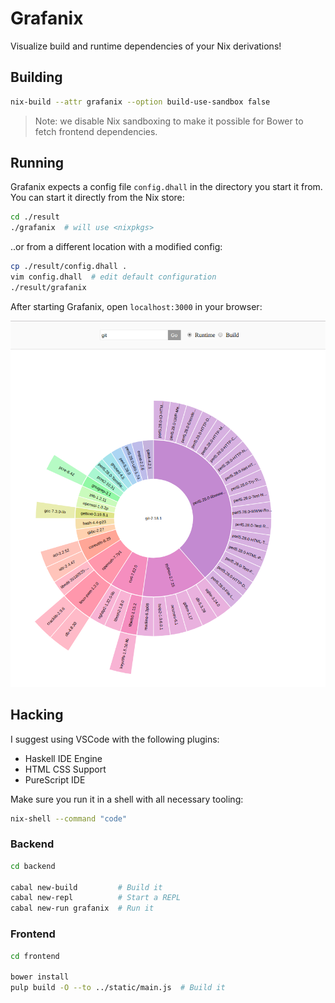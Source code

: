 # Grafanix

Visualize build and runtime dependencies of your Nix derivations!

## Building

```bash
nix-build --attr grafanix --option build-use-sandbox false
```

>Note: we disable Nix sandboxing to make it possible for Bower to fetch frontend dependencies.

## Running

Grafanix expects a config file `config.dhall` in the directory you start it from.
You can start it directly from the Nix store:

```bash
cd ./result
./grafanix  # will use <nixpkgs>
```

..or from a different location with a modified config:

```bash
cp ./result/config.dhall .
vim config.dhall  # edit default configuration
./result/grafanix
```

After starting Grafanix, open `localhost:3000` in your browser:

![](grafanix.png)

## Hacking

I suggest using VSCode with the following plugins:

- Haskell IDE Engine
- HTML CSS Support
- PureScript IDE

Make sure you run it in a shell with all necessary tooling:

```bash
nix-shell --command "code"
```

### Backend

```bash
cd backend

cabal new-build         # Build it
cabal new-repl          # Start a REPL
cabal new-run grafanix  # Run it
```

### Frontend

```bash
cd frontend

bower install
pulp build -O --to ../static/main.js  # Build it
```
